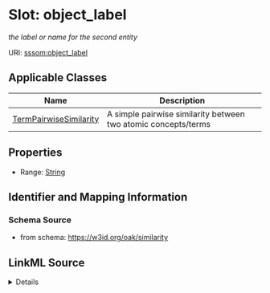 # Slot: object_label
_the label or name for the second entity_


URI: [sssom:object_label](http://w3id.org/sssom/object_label)



<!-- no inheritance hierarchy -->




## Applicable Classes

| Name | Description |
| --- | --- |
[TermPairwiseSimilarity](TermPairwiseSimilarity.md) | A simple pairwise similarity between two atomic concepts/terms






## Properties

* Range: [String](String.md)







## Identifier and Mapping Information







### Schema Source


* from schema: https://w3id.org/oak/similarity




## LinkML Source

<details>
```yaml
name: object_label
description: the label or name for the second entity
from_schema: https://w3id.org/oak/similarity
rank: 1000
slot_uri: sssom:object_label
alias: object_label
domain_of:
- TermPairwiseSimilarity
range: string

```
</details>